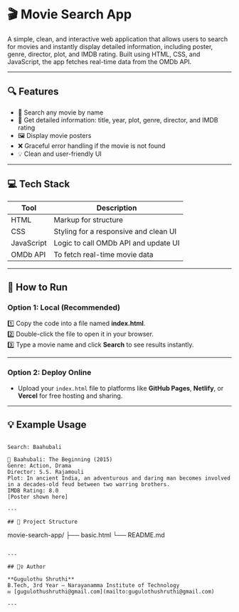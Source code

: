 # 🎬 Movie Search App

A simple, clean, and interactive web application that allows users to search for movies and instantly display detailed information, including poster, genre, director, plot, and IMDB rating. Built using HTML, CSS, and JavaScript, the app fetches real-time data from the OMDb API.

---

## 🔍 Features

- 🎥 Search any movie by name
- 📄 Get detailed information: title, year, plot, genre, director, and IMDB rating
- 🖼️ Display movie posters
- ❌ Graceful error handling if the movie is not found
- 💡 Clean and user-friendly UI

---

## 💻 Tech Stack

| Tool       | Description                            |
|-------------|----------------------------------------|
| HTML        | Markup for structure                   |
| CSS         | Styling for a responsive and clean UI |
| JavaScript  | Logic to call OMDb API and update UI  |
| OMDb API    | To fetch real-time movie data         |

---

## 🚀 How to Run

### Option 1: Local (Recommended)

1️⃣ Copy the code into a file named **index.html**.  
2️⃣ Double-click the file to open it in your browser.  
3️⃣ Type a movie name and click **Search** to see results instantly.

---

### Option 2: Deploy Online

- Upload your `index.html` file to platforms like **GitHub Pages**, **Netlify**, or **Vercel** for free hosting and sharing.

---

## 💡 Example Usage

```

Search: Baahubali

🎥 Baahubali: The Beginning (2015)
Genre: Action, Drama
Director: S.S. Rajamouli
Plot: In ancient India, an adventurous and daring man becomes involved in a decades-old feud between two warring brothers.
IMDB Rating: 8.0
[Poster shown here]

---

## 📂 Project Structure

```
movie-search-app/
├── basic.html
└── README.md
```

---

## 🙋‍♀️ Author

**Gugulothu Shruthi**  
B.Tech, 3rd Year — Narayanamma Institute of Technology  
✉️ [gugulothushruthi@gmail.com](mailto:gugulothushruthi@gmail.com)

---

